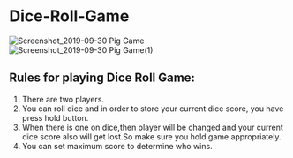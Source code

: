 # Dice-Roll-Game
![Screenshot_2019-09-30 Pig Game](https://user-images.githubusercontent.com/26267268/65855084-ebea6380-e37b-11e9-84de-8657c5d45ca0.png)
![Screenshot_2019-09-30 Pig Game(1)](https://user-images.githubusercontent.com/26267268/65855086-edb42700-e37b-11e9-95b7-10c85f22987a.png)

## Rules for playing Dice Roll Game:
 1. There are two players.
 2. You can roll dice and in order to store your current dice score, you have press hold button.
 3. When there is one on dice,then player will be changed and your current dice score also will get lost.So make sure you hold game appropriately.
 4. You can set maximum score to determine who wins.
 
 
